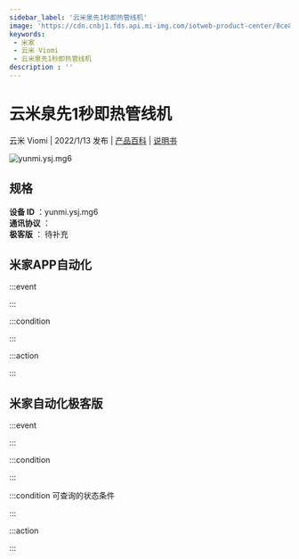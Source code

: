 ```yaml
---
sidebar_label: '云米泉先1秒即热管线机'
image: 'https://cdn.cnbj1.fds.api.mi-img.com/iotweb-product-center/8ce89080e6abc43939d14e94f7927de5_1639122651049.png?GalaxyAccessKeyId=AKVGLQWBOVIRQ3XLEW&Expires=9223372036854775807&Signature=esN81HSqHaLak4d1rMmwm5ol8ps='
keywords: 
 - 米家
 - 云米 Viomi
 - 云米泉先1秒即热管线机
description : ''
---
```

# 云米泉先1秒即热管线机

云米 Viomi | 2022/1/13 发布 | [产品百科](https://home.mi.com/webapp/content/baike/product/index.html?model=yunmi.ysj.mg6/) | [说明书](https://home.mi.com/views/introduction.html?model=yunmi.ysj.mg6&region=cn)

![yunmi.ysj.mg6](https://cdn.cnbj1.fds.api.mi-img.com/iotweb-product-center/8ce89080e6abc43939d14e94f7927de5_1639122651049.png?GalaxyAccessKeyId=AKVGLQWBOVIRQ3XLEW&Expires=9223372036854775807&Signature=esN81HSqHaLak4d1rMmwm5ol8ps=)

## 规格  
> 
**设备 ID** ：yunmi.ysj.mg6  
**通讯协议** ：  
**极客版**  ： 待补充 


## 米家APP自动化  

:::event  

:::

:::condition  

:::

:::action   

:::

## 米家自动化极客版  

:::event  

:::

:::condition  

:::

:::condition 可查询的状态条件  

:::

:::action  

:::

        
